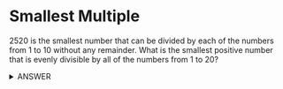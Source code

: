 # Smallest Multiple

2520 is the smallest number that can be divided by each of the numbers from 1 to 10 without any remainder. What is the smallest positive number that is evenly divisible by all of the numbers from 1 to 20?

<details>
	<summary>ANSWER</summary>
	<p>232792560</p>
</details>

